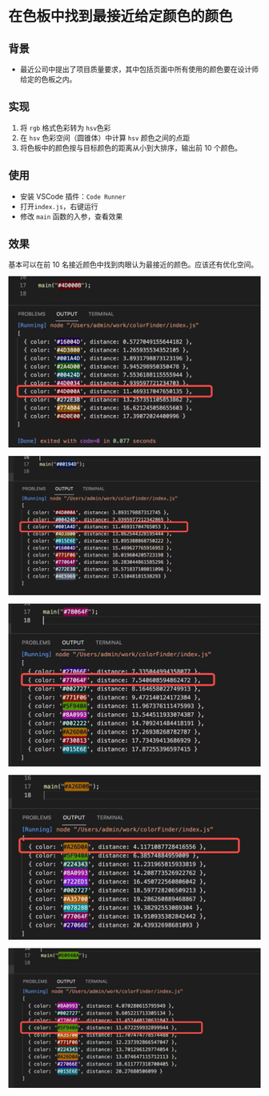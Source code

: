# 在色板中找到最接近给定颜色的颜色

## 背景

- 最近公司中提出了项目质量要求，其中包括页面中所有使用的颜色要在设计师给定的色板之内。

## 实现

1. 将 `rgb` 格式色彩转为 `hsv`色彩
2. 在 `hsv` 色彩空间（圆锥体）中计算 `hsv` 颜色之间的点距
3. 将色板中的颜色按与目标颜色的距离从小到大排序，输出前 10 个颜色。

## 使用

- 安装 VSCode 插件：`Code Runner`
- 打开`index.js`，右键运行
- 修改 `main` 函数的入参，查看效果

## 效果

基本可以在前 10 名接近颜色中找到肉眼认为最接近的颜色。应该还有优化空间。

![图片](https://raw.githubusercontent.com/Ricemilk1122/color-finder/master/img/1.jpeg)

![图片](https://raw.githubusercontent.com/Ricemilk1122/color-finder/master/img/2.jpeg)

![图片](https://raw.githubusercontent.com/Ricemilk1122/color-finder/master/img/3.jpeg)

![图片](https://raw.githubusercontent.com/Ricemilk1122/color-finder/master/img/4.jpeg)

![图片](https://raw.githubusercontent.com/Ricemilk1122/color-finder/master/img/5.jpeg)
